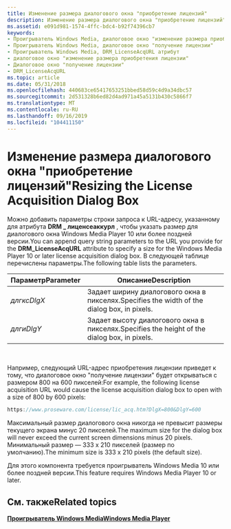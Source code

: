 ```yaml
---
title: Изменение размера диалогового окна "приобретение лицензий"
description: Изменение размера диалогового окна "приобретение лицензий"
ms.assetid: e091d981-1574-4ffc-bdc4-b92f74396cb7
keywords:
- Проигрыватель Windows Media, диалоговое окно "изменение размера приобретения лицензии"
- Проигрыватель Windows Media, диалоговое окно "получение лицензии"
- Проигрыватель Windows Media, DRM_LicenseAcqURL атрибут
- диалоговое окно "изменение размера приобретения лицензии"
- Диалоговое окно "получение лицензии"
- DRM_LicenseAcqURL
ms.topic: article
ms.date: 05/31/2018
ms.openlocfilehash: 440683ce65417653251bbed58d59c4d9a34dbc57
ms.sourcegitcommit: 2d531328b6ed82d4ad971a45a5131b430c5866f7
ms.translationtype: MT
ms.contentlocale: ru-RU
ms.lasthandoff: 09/16/2019
ms.locfileid: "104411150"
---
```

# <a name="resizing-the-license-acquisition-dialog-box"></a><span data-ttu-id="b8242-109">Изменение размера диалогового окна "приобретение лицензий"</span><span class="sxs-lookup"><span data-stu-id="b8242-109">Resizing the License Acquisition Dialog Box</span></span>

<span data-ttu-id="b8242-110">Можно добавить параметры строки запроса к URL-адресу, указанному для атрибута **DRM \_ лиценсеаккурл** , чтобы указать размер для диалогового окна Windows Media Player 10 или более поздней версии.</span><span class="sxs-lookup"><span data-stu-id="b8242-110">You can append query string parameters to the URL you provide for the **DRM\_LicenseAcqURL** attribute to specify a size for the Windows Media Player 10 or later license acquisition dialog box.</span></span> <span data-ttu-id="b8242-111">В следующей таблице перечислены параметры.</span><span class="sxs-lookup"><span data-stu-id="b8242-111">The following table lists the parameters.</span></span>



| <span data-ttu-id="b8242-112">Параметр</span><span class="sxs-lookup"><span data-stu-id="b8242-112">Parameter</span></span> | <span data-ttu-id="b8242-113">Описание</span><span class="sxs-lookup"><span data-stu-id="b8242-113">Description</span></span>                                        |
|-----------|----------------------------------------------------|
| <span data-ttu-id="b8242-114">*длгкс*</span><span class="sxs-lookup"><span data-stu-id="b8242-114">*DlgX*</span></span>    | <span data-ttu-id="b8242-115">Задает ширину диалогового окна в пикселях.</span><span class="sxs-lookup"><span data-stu-id="b8242-115">Specifies the width of the dialog box, in pixels.</span></span>  |
| <span data-ttu-id="b8242-116">*длги*</span><span class="sxs-lookup"><span data-stu-id="b8242-116">*DlgY*</span></span>    | <span data-ttu-id="b8242-117">Задает высоту диалогового окна в пикселях.</span><span class="sxs-lookup"><span data-stu-id="b8242-117">Specifies the height of the dialog box, in pixels.</span></span> |



 

<span data-ttu-id="b8242-118">Например, следующий URL-адрес приобретения лицензии приведет к тому, что диалоговое окно "получение лицензии" будет открываться с размером 800 на 600 пикселей:</span><span class="sxs-lookup"><span data-stu-id="b8242-118">For example, the following license acquisition URL would cause the license acquisition dialog box to open with a size of 800 by 600 pixels:</span></span>


```C++
https://www.proseware.com/license/lic_acq.htm?DlgX=800&DlgY=600

```



<span data-ttu-id="b8242-119">Максимальный размер диалогового окна никогда не превысит размеры текущего экрана минус 20 пикселей.</span><span class="sxs-lookup"><span data-stu-id="b8242-119">The maximum size for the dialog box will never exceed the current screen dimensions minus 20 pixels.</span></span> <span data-ttu-id="b8242-120">Минимальный размер — 333 x 210 пикселей (размер по умолчанию).</span><span class="sxs-lookup"><span data-stu-id="b8242-120">The minimum size is 333 x 210 pixels (the default size).</span></span>

<span data-ttu-id="b8242-121">Для этого компонента требуется проигрыватель Windows Media 10 или более поздней версии.</span><span class="sxs-lookup"><span data-stu-id="b8242-121">This feature requires Windows Media Player 10 or later.</span></span>

## <a name="related-topics"></a><span data-ttu-id="b8242-122">См. также</span><span class="sxs-lookup"><span data-stu-id="b8242-122">Related topics</span></span>

<dl> <dt>

[<span data-ttu-id="b8242-123">**Проигрыватель Windows Media**</span><span class="sxs-lookup"><span data-stu-id="b8242-123">**Windows Media Player**</span></span>](windows-media-player.md)
</dt> </dl>

 

 




